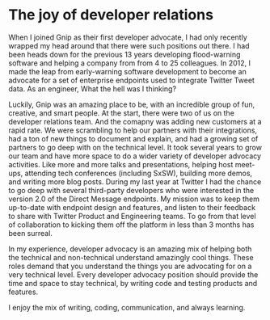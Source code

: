 # The joy of developer relations

When I joined Gnip as their first developer advocate, I had only recently wrapped my head around that there were such positions out there. I had been heads down for the previous 13 years developing flood-warning software and helping a company from from 4 to 25 colleagues. In 2012, I made the leap from early-warning software development to become an advocate for a set of enterprise endpoints used to integrate Twitter Tweet data. As an engineer, What the hell was I thinking?  

Luckily, Gnip was an amazing place to be, with an incredible group of fun, creative, and smart people. At the start, there were two of us on the developer relations team. And the comapny was adding new customers at a rapid rate. We were scrambling to help our partners with their integrations, had a ton of new things to document and explain, and had a growing set of partners to go deep with on the technical level. It took several years to grow our team and have more space to do a wider variety of developer advocacy activities. Like more and more talks and presentations, helping host meet-ups, attending tech conferences (including SxSW), building more demos, and writing more blog posts. During my last year at Twitter I had the chance to go deep with several third-party developers who were interested in the version 2.0 of the Direct Message endpoints. My mission was to keep them up-to-date with endpoint design and features, and listen to their feedback to share with Twitter Product and Engineering teams. To go from that level of collaboration to kicking them off the platform in less than 3 months has been surreal.  

In my experience, developer advocacy is an amazing mix of helping both the technical and non-technical understand amazingly cool things. These roles demand that you understand the things you are advocating for on a very technical level. Every developer advocacy position should provide the time and space to stay technical, by writing code and testing products and features. 

I enjoy the mix of writing, coding, communication, and always learning. 
